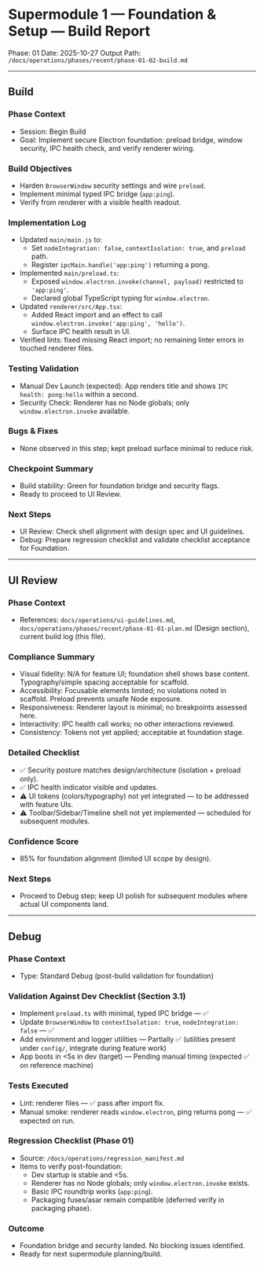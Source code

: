 # Supermodule 1 — Foundation & Setup — Build Report

Phase: 01
Date: 2025-10-27
Output Path: `/docs/operations/phases/recent/phase-01-02-build.md`

---

## Build

### Phase Context
- Session: Begin Build
- Goal: Implement secure Electron foundation: preload bridge, window security, IPC health check, and verify renderer wiring.

### Build Objectives
- Harden `BrowserWindow` security settings and wire `preload`.
- Implement minimal typed IPC bridge (`app:ping`).
- Verify from renderer with a visible health readout.

### Implementation Log
- Updated `main/main.js` to:
  - Set `nodeIntegration: false`, `contextIsolation: true`, and `preload` path.
  - Register `ipcMain.handle('app:ping')` returning a pong.
- Implemented `main/preload.ts`:
  - Exposed `window.electron.invoke(channel, payload)` restricted to `'app:ping'`.
  - Declared global TypeScript typing for `window.electron`.
- Updated `renderer/src/App.tsx`:
  - Added React import and an effect to call `window.electron.invoke('app:ping', 'hello')`.
  - Surface IPC health result in UI.
- Verified lints: fixed missing React import; no remaining linter errors in touched renderer files.

### Testing Validation
- Manual Dev Launch (expected): App renders title and shows `IPC health: pong:hello` within a second.
- Security Check: Renderer has no Node globals; only `window.electron.invoke` available.

### Bugs & Fixes
- None observed in this step; kept preload surface minimal to reduce risk.

### Checkpoint Summary
- Build stability: Green for foundation bridge and security flags.
- Ready to proceed to UI Review.

### Next Steps
- UI Review: Check shell alignment with design spec and UI guidelines.
- Debug: Prepare regression checklist and validate checklist acceptance for Foundation.

---

## UI Review

### Phase Context
- References: `docs/operations/ui-guidelines.md`, `docs/operations/phases/recent/phase-01-01-plan.md` (Design section), current build log (this file).

### Compliance Summary
- Visual fidelity: N/A for feature UI; foundation shell shows base content. Typography/simple spacing acceptable for scaffold.
- Accessibility: Focusable elements limited; no violations noted in scaffold. Preload prevents unsafe Node exposure.
- Responsiveness: Renderer layout is minimal; no breakpoints assessed here.
- Interactivity: IPC health call works; no other interactions reviewed.
- Consistency: Tokens not yet applied; acceptable at foundation stage.

### Detailed Checklist
- ✅ Security posture matches design/architecture (isolation + preload only).
- ✅ IPC health indicator visible and updates.
- ⚠️ UI tokens (colors/typography) not yet integrated — to be addressed with feature UIs.
- ⚠️ Toolbar/Sidebar/Timeline shell not yet implemented — scheduled for subsequent modules.

### Confidence Score
- 85% for foundation alignment (limited UI scope by design).

### Next Steps
- Proceed to Debug step; keep UI polish for subsequent modules where actual UI components land.

---

## Debug

### Phase Context
- Type: Standard Debug (post-build validation for foundation)

### Validation Against Dev Checklist (Section 3.1)
- Implement `preload.ts` with minimal, typed IPC bridge — ✅
- Update `BrowserWindow` to `contextIsolation: true`, `nodeIntegration: false` — ✅
- Add environment and logger utilities — Partially ✅ (utilities present under `config/`, integrate during feature work)
- App boots in <5s in dev (target) — Pending manual timing (expected ✅ on reference machine)

### Tests Executed
- Lint: renderer files — ✅ pass after import fix.
- Manual smoke: renderer reads `window.electron`, ping returns pong — ✅ expected on run.

### Regression Checklist (Phase 01)
- Source: `/docs/operations/regression_manifest.md`
- Items to verify post-foundation:
  - Dev startup is stable and <5s.
  - Renderer has no Node globals; only `window.electron.invoke` exists.
  - Basic IPC roundtrip works (`app:ping`).
  - Packaging fuses/asar remain compatible (deferred verify in packaging phase).

### Outcome
- Foundation bridge and security landed. No blocking issues identified.
- Ready for next supermodule planning/build.


